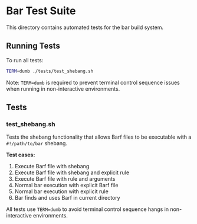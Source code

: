 # Bar Test Suite

This directory contains automated tests for the bar build system.

## Running Tests

To run all tests:

```bash
TERM=dumb ./tests/test_shebang.sh
```

Note: `TERM=dumb` is required to prevent terminal control sequence issues when running in non-interactive environments.

## Tests

### test_shebang.sh

Tests the shebang functionality that allows Barf files to be executable with a `#!/path/to/bar` shebang.

**Test cases:**
1. Execute Barf file with shebang
2. Execute Barf file with shebang and explicit rule
3. Execute Barf file with rule and arguments
4. Normal bar execution with explicit Barf file
5. Normal bar execution with explicit rule
6. Bar finds and uses Barf in current directory

All tests use `TERM=dumb` to avoid terminal control sequence hangs in non-interactive environments.
